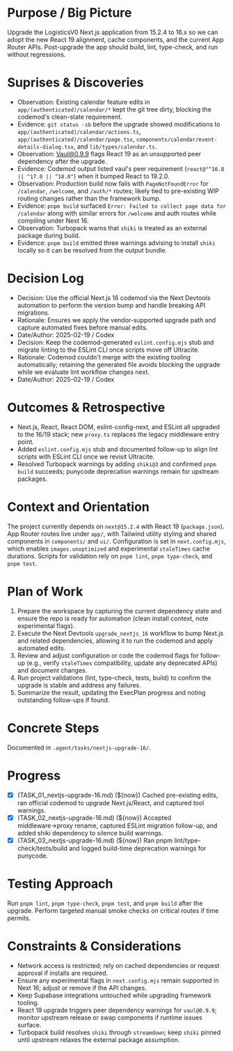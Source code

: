 # Purpose / Big Picture

Upgrade the LogisticsV0 Next.js application from 15.2.4 to 16.x so we can adopt the new React 19 alignment, cache components, and the current App Router APIs. Post-upgrade the app should build, lint, type-check, and run without regressions.

# Suprises & Discoveries

- Observation: Existing calendar feature edits in `app/(authenticated)/calendar/*` kept the git tree dirty, blocking the codemod's clean-state requirement.
- Evidence: `git status -sb` before the upgrade showed modifications to `app/(authenticated)/calendar/actions.ts`, `app/(authenticated)/calendar/page.tsx`, `components/calendar/event-details-dialog.tsx`, and `lib/types/calendar.ts`.
- Observation: Vaul@0.9.9 flags React 19 as an unsupported peer dependency after the upgrade.
- Evidence: Codemod output listed vaul's peer requirement (`react@"^16.8 || ^17.0 || ^18.0"`) when it bumped React to 19.2.0.
- Observation: Production build now fails with `PageNotFoundError` for `/calendar`, `/welcome`, and `/auth/*` routes; likely tied to pre-existing WIP routing changes rather than the framework bump.
- Evidence: `pnpm build` surfaced `Error: Failed to collect page data for /calendar` along with similar errors for `/welcome` and auth routes while compiling under Next 16.
- Observation: Turbopack warns that `shiki` is treated as an external package during build.
- Evidence: `pnpm build` emitted three warnings advising to install `shiki` locally so it can be resolved from the output bundle.

# Decision Log

- Decision: Use the official Next.js 16 codemod via the Next Devtools automation to perform the version bump and handle breaking API migrations.
- Rationale: Ensures we apply the vendor-supported upgrade path and capture automated fixes before manual edits.
- Date/Author: 2025-02-19 / Codex
- Decision: Keep the codemod-generated `eslint.config.mjs` stub and migrate linting to the ESLint CLI once scripts move off Ultracite.
- Rationale: Codemod couldn't merge with the existing tooling automatically; retaining the generated file avoids blocking the upgrade while we evaluate lint workflow changes next.
- Date/Author: 2025-02-19 / Codex

# Outcomes & Retrospective

- Next.js, React, React DOM, eslint-config-next, and ESLint all upgraded to the 16/19 stack; new `proxy.ts` replaces the legacy middleware entry point.
- Added `eslint.config.mjs` stub and documented follow-up to align lint scripts with ESLint CLI once we revisit Ultracite.
- Resolved Turbopack warnings by adding `shiki@3` and confirmed `pnpm build` succeeds; punycode deprecation warnings remain for upstream packages.

# Context and Orientation

The project currently depends on `next@15.2.4` with React 19 (`package.json`). App Router routes live under `app/`, with Tailwind utility styling and shared components in `components/` and `ui/`. Configuration is set in `next.config.mjs`, which enables `images.unoptimized` and experimental `staleTimes` cache durations. Scripts for validation rely on `pnpm lint`, `pnpm type-check`, and `pnpm test`.

# Plan of Work

1. Prepare the workspace by capturing the current dependency state and ensure the repo is ready for automation (clean install context, note experimental flags).
2. Execute the Next Devtools `upgrade_nextjs_16` workflow to bump Next.js and related dependencies, allowing it to run the codemod and apply automated edits.
3. Review and adjust configuration or code the codemod flags for follow-up (e.g., verify `staleTimes` compatibility, update any deprecated APIs) and document changes.
4. Run project validations (lint, type-check, tests, build) to confirm the upgrade is stable and address any failures.
5. Summarize the result, updating the ExecPlan progress and noting outstanding follow-ups if found.

# Concrete Steps

Documented in `.agent/tasks/nextjs-upgrade-16/`.

# Progress

- [x] (TASK_01_nextjs-upgrade-16.md) (${now}) Cached pre-existing edits, ran official codemod to upgrade Next.js/React, and captured tool warnings.
- [x] (TASK_02_nextjs-upgrade-16.md) (${now}) Accepted middleware→proxy rename, captured ESLint migration follow-up, and added shiki dependency to silence build warnings.
- [x] (TASK_03_nextjs-upgrade-16.md) (${now}) Ran pnpm lint/type-check/tests/build and logged build-time deprecation warnings for punycode.

# Testing Approach

Run `pnpm lint`, `pnpm type-check`, `pnpm test`, and `pnpm build` after the upgrade. Perform targeted manual smoke checks on critical routes if time permits.

# Constraints & Considerations

- Network access is restricted; rely on cached dependencies or request approval if installs are required.
- Ensure any experimental flags in `next.config.mjs` remain supported in Next 16; adjust or remove if the API changes.
- Keep Supabase integrations untouched while upgrading framework tooling.
- React 19 upgrade triggers peer dependency warnings for `vaul@0.9.9`; monitor upstream release or swap components if runtime issues surface.
- Turbopack build resolves `shiki` through `streamdown`; keep `shiki` pinned until upstream relaxes the external package assumption.
